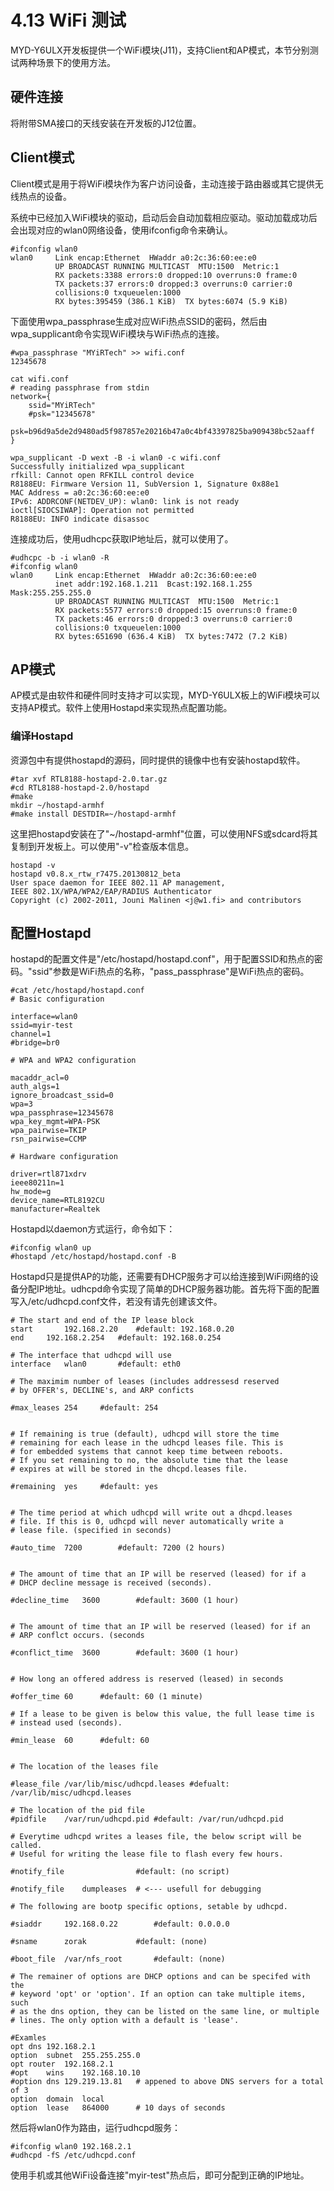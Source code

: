 # 4.13 WiFi 测试


MYD-Y6ULX开发板提供一个WiFi模块(J11)，支持Client和AP模式，本节分别测试两种场景下的使用方法。

## 硬件连接

将附带SMA接口的天线安装在开发板的J12位置。

## Client模式

Client模式是用于将WiFi模块作为客户访问设备，主动连接于路由器或其它提供无线热点的设备。

系统中已经加入WiFi模块的驱动，启动后会自动加载相应驱动。驱动加载成功后会出现对应的wlan0网络设备，使用ifconfig命令来确认。

```
#ifconfig wlan0
wlan0     Link encap:Ethernet  HWaddr a0:2c:36:60:ee:e0  
          UP BROADCAST RUNNING MULTICAST  MTU:1500  Metric:1
          RX packets:3388 errors:0 dropped:10 overruns:0 frame:0
          TX packets:37 errors:0 dropped:3 overruns:0 carrier:0
          collisions:0 txqueuelen:1000 
          RX bytes:395459 (386.1 KiB)  TX bytes:6074 (5.9 KiB)
```

下面使用wpa_passphrase生成对应WiFi热点SSID的密码，然后由wpa_supplicant命令实现WiFi模块与WiFi热点的连接。

```
#wpa_passphrase "MYiRTech" >> wifi.conf
12345678

cat wifi.conf
# reading passphrase from stdin
network={
	ssid="MYiRTech"
	#psk="12345678"
	psk=b96d9a5de2d9480ad5f987857e20216b47a0c4bf43397825ba909438bc52aaff
}

wpa_supplicant -D wext -B -i wlan0 -c wifi.conf
Successfully initialized wpa_supplicant
rfkill: Cannot open RFKILL control device
R8188EU: Firmware Version 11, SubVersion 1, Signature 0x88e1
MAC Address = a0:2c:36:60:ee:e0
IPv6: ADDRCONF(NETDEV_UP): wlan0: link is not ready
ioctl[SIOCSIWAP]: Operation not permitted
R8188EU: INFO indicate disassoc
```

连接成功后，使用udhcpc获取IP地址后，就可以使用了。

```
#udhcpc -b -i wlan0 -R
#ifconfig wlan0
wlan0     Link encap:Ethernet  HWaddr a0:2c:36:60:ee:e0  
          inet addr:192.168.1.211  Bcast:192.168.1.255  Mask:255.255.255.0
          UP BROADCAST RUNNING MULTICAST  MTU:1500  Metric:1
          RX packets:5577 errors:0 dropped:15 overruns:0 frame:0
          TX packets:46 errors:0 dropped:3 overruns:0 carrier:0
          collisions:0 txqueuelen:1000 
          RX bytes:651690 (636.4 KiB)  TX bytes:7472 (7.2 KiB)

```

## AP模式

AP模式是由软件和硬件同时支持才可以实现，MYD-Y6ULX板上的WiFi模块可以支持AP模式。软件上使用Hostapd来实现热点配置功能。

### 编译Hostapd

资源包中有提供hostapd的源码，同时提供的镜像中也有安装hostapd软件。

```
#tar xvf RTL8188-hostapd-2.0.tar.gz
#cd RTL8188-hostapd-2.0/hostapd
#make
mkdir ~/hostapd-armhf
#make install DESTDIR=~/hostapd-armhf
```

这里把hostapd安装在了"~/hostapd-armhf"位置，可以使用NFS或sdcard将其复制到开发板上。可以使用"-v"检查版本信息。

```
hostapd -v
hostapd v0.8.x_rtw_r7475.20130812_beta
User space daemon for IEEE 802.11 AP management,
IEEE 802.1X/WPA/WPA2/EAP/RADIUS Authenticator
Copyright (c) 2002-2011, Jouni Malinen <j@w1.fi> and contributors
```

## 配置Hostapd

hostapd的配置文件是"/etc/hostapd/hostapd.conf"，用于配置SSID和热点的密码。"ssid"参数是WiFi热点的名称，"pass_passphrase"是WiFi热点的密码。
```
#cat /etc/hostapd/hostapd.conf 
# Basic configuration

interface=wlan0
ssid=myir-test
channel=1
#bridge=br0

# WPA and WPA2 configuration

macaddr_acl=0
auth_algs=1
ignore_broadcast_ssid=0
wpa=3
wpa_passphrase=12345678
wpa_key_mgmt=WPA-PSK
wpa_pairwise=TKIP
rsn_pairwise=CCMP

# Hardware configuration

driver=rtl871xdrv
ieee80211n=1
hw_mode=g
device_name=RTL8192CU
manufacturer=Realtek
```

Hostapd以daemon方式运行，命令如下：
```
#ifconfig wlan0 up
#hostapd /etc/hostapd/hostapd.conf -B
```

Hostapd只是提供AP的功能，还需要有DHCP服务才可以给连接到WiFi网络的设备分配IP地址。udhcpd命令实现了简单的DHCP服务器功能。首先将下面的配置写入/etc/udhcpd.conf文件，若没有请先创建该文件。

```
# The start and end of the IP lease block
start 		192.168.2.20	#default: 192.168.0.20
end		192.168.2.254	#default: 192.168.0.254

# The interface that udhcpd will use
interface	wlan0		#default: eth0

# The maximim number of leases (includes addressesd reserved
# by OFFER's, DECLINE's, and ARP conficts

#max_leases	254		#default: 254


# If remaining is true (default), udhcpd will store the time
# remaining for each lease in the udhcpd leases file. This is
# for embedded systems that cannot keep time between reboots.
# If you set remaining to no, the absolute time that the lease
# expires at will be stored in the dhcpd.leases file.

#remaining	yes		#default: yes


# The time period at which udhcpd will write out a dhcpd.leases
# file. If this is 0, udhcpd will never automatically write a
# lease file. (specified in seconds)

#auto_time	7200		#default: 7200 (2 hours)


# The amount of time that an IP will be reserved (leased) for if a 
# DHCP decline message is received (seconds).

#decline_time	3600		#default: 3600 (1 hour)


# The amount of time that an IP will be reserved (leased) for if an
# ARP conflct occurs. (seconds

#conflict_time	3600		#default: 3600 (1 hour)


# How long an offered address is reserved (leased) in seconds

#offer_time	60		#default: 60 (1 minute)

# If a lease to be given is below this value, the full lease time is
# instead used (seconds).

#min_lease	60		#defult: 60


# The location of the leases file

#lease_file	/var/lib/misc/udhcpd.leases	#defualt: /var/lib/misc/udhcpd.leases

# The location of the pid file
#pidfile	/var/run/udhcpd.pid	#default: /var/run/udhcpd.pid

# Everytime udhcpd writes a leases file, the below script will be called.
# Useful for writing the lease file to flash every few hours.

#notify_file				#default: (no script)

#notify_file	dumpleases 	# <--- usefull for debugging

# The following are bootp specific options, setable by udhcpd.

#siaddr		192.168.0.22		#default: 0.0.0.0

#sname		zorak			#default: (none)

#boot_file	/var/nfs_root		#default: (none)

# The remainer of options are DHCP options and can be specifed with the
# keyword 'opt' or 'option'. If an option can take multiple items, such
# as the dns option, they can be listed on the same line, or multiple
# lines. The only option with a default is 'lease'.

#Examles
opt	dns	192.168.2.1
option	subnet	255.255.255.0
opt	router	192.168.2.1
#opt	wins	192.168.10.10
#option	dns	129.219.13.81	# appened to above DNS servers for a total of 3
option	domain	local
option	lease	864000		# 10 days of seconds

```

然后将wlan0作为路由，运行udhcpd服务：
```
#ifconfig wlan0 192.168.2.1
#udhcpd -fS /etc/udhcpd.conf
```
使用手机或其他WiFi设备连接"myir-test"热点后，即可分配到正确的IP地址。
